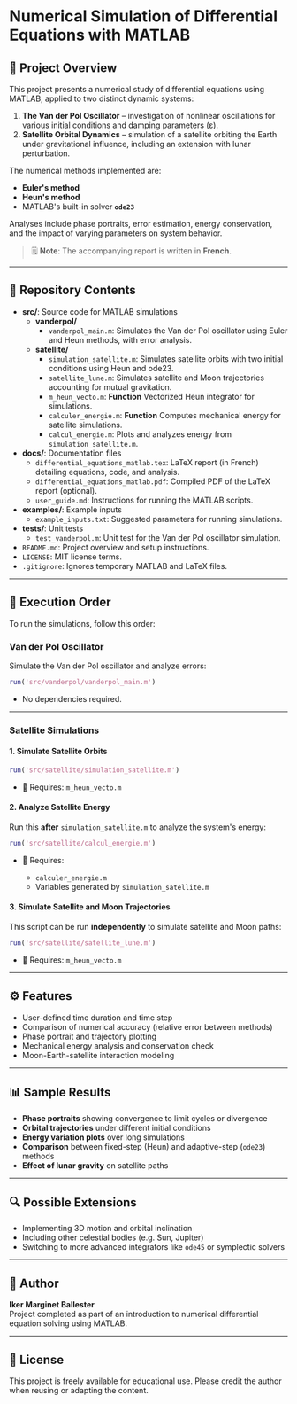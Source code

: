 # Numerical Simulation of Differential Equations with MATLAB

## 📘 Project Overview

This project presents a numerical study of differential equations using MATLAB, applied to two distinct dynamic systems:

1. **The Van der Pol Oscillator** – investigation of nonlinear oscillations for various initial conditions and damping parameters (ε).
2. **Satellite Orbital Dynamics** – simulation of a satellite orbiting the Earth under gravitational influence, including an extension with lunar perturbation.

The numerical methods implemented are:
- **Euler's method**
- **Heun's method**
- MATLAB's built-in solver **`ode23`**

Analyses include phase portraits, error estimation, energy conservation, and the impact of varying parameters on system behavior.

> 🗒️ **Note**: The accompanying report is written in **French**.

---

## 📁 Repository Contents

- **src/**: Source code for MATLAB simulations
  - **vanderpol/**
    - `vanderpol_main.m`: Simulates the Van der Pol oscillator using Euler and Heun methods, with error analysis.
  - **satellite/**
    - `simulation_satellite.m`: Simulates satellite orbits with two initial conditions using Heun and ode23.
    - `satellite_lune.m`: Simulates satellite and Moon trajectories accounting for mutual gravitation.
    - `m_heun_vecto.m`: **Function** Vectorized Heun integrator for simulations.
    - `calculer_energie.m`: **Function** Computes mechanical energy for satellite simulations.
    - `calcul_energie.m`: Plots and analyzes energy from `simulation_satellite.m`.
- **docs/**: Documentation files
  - `differential_equations_matlab.tex`: LaTeX report (in French) detailing equations, code, and analysis.
  - `differential_equations_matlab.pdf`: Compiled PDF of the LaTeX report (optional).
  - `user_guide.md`: Instructions for running the MATLAB scripts.
- **examples/**: Example inputs
  - `example_inputs.txt`: Suggested parameters for running simulations.
- **tests/**: Unit tests
  - `test_vanderpol.m`: Unit test for the Van der Pol oscillator simulation.
- `README.md`: Project overview and setup instructions.
- `LICENSE`: MIT license terms.
- `.gitignore`: Ignores temporary MATLAB and LaTeX files.

---

## 🔄 Execution Order

To run the simulations, follow this order:

### Van der Pol Oscillator

Simulate the Van der Pol oscillator and analyze errors:

```matlab
run('src/vanderpol/vanderpol_main.m')
```

*  No dependencies required.

---

### Satellite Simulations

#### 1. Simulate Satellite Orbits

```matlab
run('src/satellite/simulation_satellite.m')
```

* 📎 Requires: `m_heun_vecto.m`

#### 2. Analyze Satellite Energy

Run this **after** `simulation_satellite.m` to analyze the system's energy:

```matlab
run('src/satellite/calcul_energie.m')
```

* 📎 Requires:

  * `calculer_energie.m`
  * Variables generated by `simulation_satellite.m`

#### 3. Simulate Satellite and Moon Trajectories

This script can be run **independently** to simulate satellite and Moon paths:

```matlab
run('src/satellite/satellite_lune.m')
```

* 📎 Requires: `m_heun_vecto.m`

---

## ⚙️ Features

- User-defined time duration and time step
- Comparison of numerical accuracy (relative error between methods)
- Phase portrait and trajectory plotting
- Mechanical energy analysis and conservation check
- Moon-Earth-satellite interaction modeling

---

## 📊 Sample Results

- **Phase portraits** showing convergence to limit cycles or divergence
- **Orbital trajectories** under different initial conditions
- **Energy variation plots** over long simulations
- **Comparison** between fixed-step (Heun) and adaptive-step (`ode23`) methods
- **Effect of lunar gravity** on satellite paths

---

## 🔍 Possible Extensions

- Implementing 3D motion and orbital inclination
- Including other celestial bodies (e.g. Sun, Jupiter)
- Switching to more advanced integrators like `ode45` or symplectic solvers

---

## 👤 Author

**Iker Marginet Ballester**  
Project completed as part of an introduction to numerical differential equation solving using MATLAB.

---

## 📄 License

This project is freely available for educational use. Please credit the author when reusing or adapting the content.
